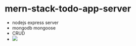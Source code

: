 # mern-stack-todo-app-server


- nodejs express server
- mongodb mongoose
- CRUD
- ![](https://media.giphy.com/media/5hxsBQBjxz4w8vlCvA/giphy.gif)